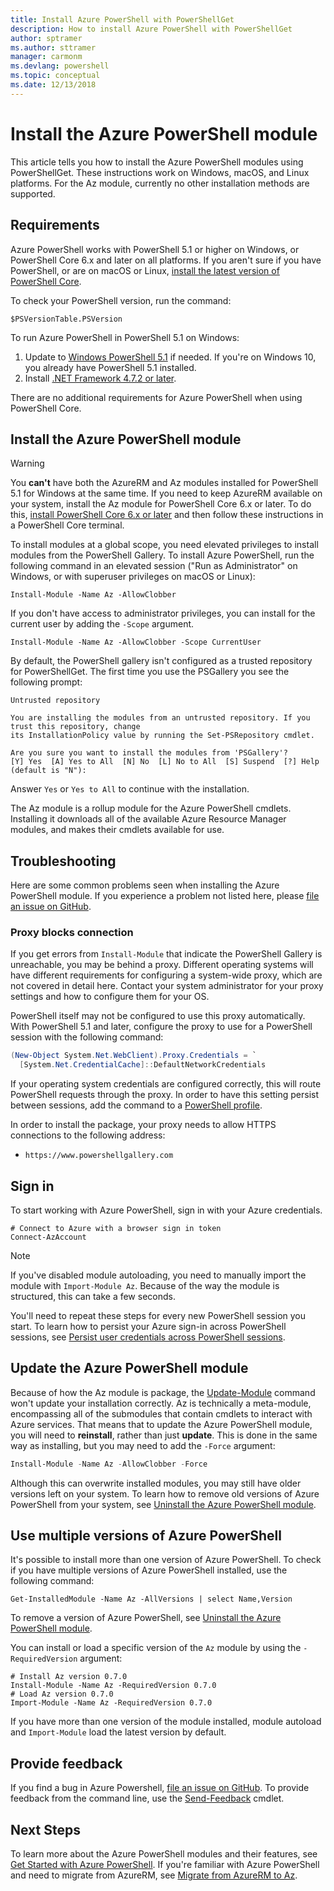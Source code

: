 ```yaml
---
title: Install Azure PowerShell with PowerShellGet
description: How to install Azure PowerShell with PowerShellGet
author: sptramer
ms.author: sttramer
manager: carmonm
ms.devlang: powershell
ms.topic: conceptual
ms.date: 12/13/2018
---
```


# Install the Azure PowerShell module

This article tells you how to install the Azure PowerShell modules using PowerShellGet. These instructions
work on Windows, macOS, and Linux platforms. For the Az module, currently no other installation methods
are supported.

## Requirements

Azure PowerShell works with PowerShell 5.1 or higher on Windows, or PowerShell Core 6.x and later on
all platforms. If you aren't sure if you have PowerShell, or are on macOS or Linux,
[install the latest version of PowerShell Core](/powershell/scripting/install/installing-powershell#powershell-core).

To check your PowerShell version, run the command:

```powershell-interactive
$PSVersionTable.PSVersion
```

To run Azure PowerShell in PowerShell 5.1 on Windows:

1. Update to [Windows PowerShell 5.1](/powershell/scripting/install/installing-windows-powershell#upgrading-existing-windows-powershell) if needed. If you're on Windows 10, you already
  have PowerShell 5.1 installed.
2. Install [.NET Framework 4.7.2 or later](/dotnet/framework/install).

There are no additional requirements for Azure PowerShell when using PowerShell Core.

## Install the Azure PowerShell module

> [!WARNING]
> You __can't__ have both the AzureRM and Az modules installed for PowerShell 5.1 for Windows at the same time. If you need to keep AzureRM available
> on your system, install the Az module for PowerShell Core 6.x or later. To do this,
> [install PowerShell Core 6.x or later](https://docs.microsoft.com/en-us/powershell/scripting/install/installing-powershell-core-on-windows) 
> and then follow these instructions in a PowerShell Core terminal.

To install modules at a global scope, you need elevated privileges to install modules from the PowerShell Gallery. To install Azure PowerShell,
run the following command in an elevated session ("Run as Administrator" on Windows, or with superuser privileges on macOS or Linux):

```powershell-interactive
Install-Module -Name Az -AllowClobber
```

If you don't have access to administrator privileges, you can install for the current user by adding the `-Scope` argument.

```powershell-interactive
Install-Module -Name Az -AllowClobber -Scope CurrentUser
```

By default, the PowerShell gallery isn't configured as a trusted repository for PowerShellGet. The
first time you use the PSGallery you see the following prompt:

```output
Untrusted repository

You are installing the modules from an untrusted repository. If you trust this repository, change
its InstallationPolicy value by running the Set-PSRepository cmdlet.

Are you sure you want to install the modules from 'PSGallery'?
[Y] Yes  [A] Yes to All  [N] No  [L] No to All  [S] Suspend  [?] Help (default is "N"):
```

Answer `Yes` or `Yes to All` to continue with the installation.

The Az module is a rollup module for the Azure PowerShell cmdlets. Installing it downloads all of
the available Azure Resource Manager modules, and makes their cmdlets available for use.

## Troubleshooting

Here are some common problems seen when installing the Azure PowerShell module. If you experience a problem not listed here,
please [file an issue on GitHub](https://github.com/azure/azure-powershell/issues).

### Proxy blocks connection

If you get errors from `Install-Module` that indicate the PowerShell Gallery is unreachable, you may be behind
a proxy. Different operating systems will have different requirements for configuring a system-wide proxy, which
are not covered in detail here. Contact your system administrator for your proxy settings and how to configure
them for your OS.

PowerShell itself may not be configured to use this proxy automatically. With PowerShell 5.1 and later, configure
the proxy to use for a PowerShell session with the following command:

```powershell
(New-Object System.Net.WebClient).Proxy.Credentials = `
  [System.Net.CredentialCache]::DefaultNetworkCredentials
```

If your operating system credentials are configured correctly, this will route PowerShell requests through the proxy.
In order to have this setting persist between sessions, add the command to a
[PowerShell profile](/powershell/module/microsoft.powershell.core/about/about_profiles).

In order to install the package, your proxy needs to allow HTTPS connections to the following address:

* `https://www.powershellgallery.com`

## Sign in

To start working with Azure PowerShell, sign in with your Azure credentials.

```powershell-interactive
# Connect to Azure with a browser sign in token
Connect-AzAccount
```

> [!NOTE]
>
> If you've disabled module autoloading, you need to manually import the module with `Import-Module Az`. Because of
> the way the module is structured, this can take a few seconds.

You'll need to repeat these steps for every new PowerShell session you start. To learn how to persist your Azure sign-in
across PowerShell sessions, see [Persist user credentials across PowerShell sessions](context-persistence.md).

## Update the Azure PowerShell module

Because of how the Az module is package, the [Update-Module](/powershell/module/powershellget/update-module)
command won't update your installation correctly. Az is technically a meta-module, encompassing all of
the submodules that contain cmdlets to interact with Azure services. That means that to update the
Azure PowerShell module, you will need to __reinstall__, rather than just __update__. This is done in the
same way as installing, but you may need to add the `-Force` argument:

```powershell
Install-Module -Name Az -AllowClobber -Force
```

Although this can overwrite installed modules, you may still have older versions left on your system.
To learn how to remove old versions of Azure PowerShell from your system, see [Uninstall the Azure PowerShell module](uninstall-az-ps.md).

## Use multiple versions of Azure PowerShell

It's possible to install more than one version of Azure PowerShell. To check if you have multiple versions of Azure PowerShell installed, use the following
command:

```powershell-interactive
Get-InstalledModule -Name Az -AllVersions | select Name,Version
```

To remove a version of Azure PowerShell, see [Uninstall the Azure PowerShell module](uninstall-az-ps.md).

You can install or load a specific version of the `Az` module by using the `-RequiredVersion` argument:

```powershell-interactive
# Install Az version 0.7.0
Install-Module -Name Az -RequiredVersion 0.7.0 
# Load Az version 0.7.0
Import-Module -Name Az -RequiredVersion 0.7.0
```

If you have more than one version of the module installed, module autoload and `Import-Module` load the
latest version by default.

## Provide feedback

If you find a bug in Azure Powershell, [file an issue on GitHub](https://github.com/Azure/azure-powershell/issues).
To provide feedback from the command line, use the [Send-Feedback](/powershell/module/az.accounts/send-feedback) cmdlet.

## Next Steps

To learn more about the Azure PowerShell modules and their features, see [Get Started with Azure PowerShell](get-started-azureps.md).
If you're familiar with Azure PowerShell and need to migrate from AzureRM, see [Migrate from AzureRM to Az](migrate-from-azurerm-to-az.md).
